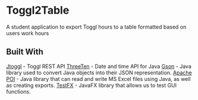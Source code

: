 # Toggl2Table
A student application to export Toggl hours to a table formatted based on users work hours

## Built With
[Jtoggl](https://github.com/bbaumgartner/jtoggl) - Toggl REST API 
[ThreeTen](https://www.threeten.org) - Date and time API for Java
[Gson](https://github.com/google/gson) - Java library used to convert Java objects into their JSON representation.
[Apache POI](https://poi.apache.org) - Java library that can read and write MS Excel files using Java, as well as creating exports.
[TestFX](https://github.com/TestFX/TestFX) - JavaFX library that allows us to test GUI functions.
